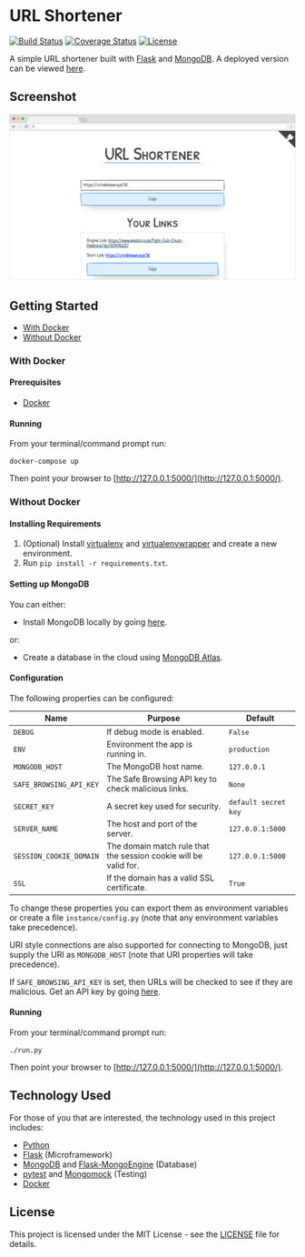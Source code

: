 # URL Shortener

[![Build Status](https://img.shields.io/github/workflow/status/vanillaSlice/the-mono/URL%20Shortener/main)](https://github.com/vanillaSlice/the-mono/actions?query=workflow%3AURL-Shortener+branch%3Amain)
[![Coverage Status](https://img.shields.io/codecov/c/gh/vanillaSlice/the-mono/main?flag=URLShortener)](https://codecov.io/gh/vanillaSlice/the-mono/tree/main/projects/URL%20Shortener)
[![License](https://img.shields.io/badge/license-MIT-green)](LICENSE)

A simple URL shortener built with [Flask](http://flask.pocoo.org/) and [MongoDB](https://www.mongodb.com/).
A deployed version can be viewed [here](https://url.mikelowe.xyz/).

## Screenshot

![Screenshot](./images/screenshot-1.png)

## Getting Started

* [With Docker](#with-docker)
* [Without Docker](#without-docker)

### With Docker

#### Prerequisites

* [Docker](https://www.docker.com/)

#### Running

From your terminal/command prompt run:

```
docker-compose up
```

Then point your browser to [http://127.0.0.1:5000/](http://127.0.0.1:5000/).

### Without Docker

#### Installing Requirements

1. (Optional) Install [virtualenv](https://pypi.org/project/virtualenv/) and
[virtualenvwrapper](https://virtualenvwrapper.readthedocs.io/en/latest/) and create a new environment.
2. Run `pip install -r requirements.txt`.

#### Setting up MongoDB

You can either:

* Install MongoDB locally by going [here](https://www.mongodb.com/download-center#community).

or:

* Create a database in the cloud using [MongoDB Atlas](https://www.mongodb.com/cloud/atlas).

#### Configuration

The following properties can be configured:

| Name                    | Purpose                                                          | Default              |
| ----------------------- | ---------------------------------------------------------------- | -------------------- |
| `DEBUG`                 | If debug mode is enabled.                                        | `False`              |
| `ENV`                   | Environment the app is running in.                               | `production`         |
| `MONGODB_HOST`          | The MongoDB host name.                                           | `127.0.0.1`          |
| `SAFE_BROWSING_API_KEY` | The Safe Browsing API key to check malicious links.              | `None`               |
| `SECRET_KEY`            | A secret key used for security.                                  | `default secret key` |
| `SERVER_NAME`           | The host and port of the server.                                 | `127.0.0.1:5000`     |
| `SESSION_COOKIE_DOMAIN` | The domain match rule that the session cookie will be valid for. | `127.0.0.1:5000`     |
| `SSL`                   | If the domain has a valid SSL certificate.                       | `True`               |

To change these properties you can export them as environment variables or create a file `instance/config.py` (note
that any environment variables take precedence).

URI style connections are also supported for connecting to MongoDB, just supply the URI as `MONGODB_HOST` (note that
URI properties will take precedence).

If `SAFE_BROWSING_API_KEY` is set, then URLs will be checked to see if they are malicious. Get an API key by going
[here](https://developers.google.com/safe-browsing/v4).

#### Running

From your terminal/command prompt run:

```
./run.py
```

Then point your browser to [http://127.0.0.1:5000/](http://127.0.0.1:5000/).

## Technology Used

For those of you that are interested, the technology used in this project includes:

* [Python](https://www.python.org/)
* [Flask](http://flask.pocoo.org/) (Microframework)
* [MongoDB](https://www.mongodb.com/) and
[Flask-MongoEngine](http://docs.mongoengine.org/projects/flask-mongoengine/en/latest/) (Database)
* [pytest](https://docs.pytest.org/en/latest/) and [Mongomock](https://github.com/mongomock/mongomock) (Testing)
* [Docker](https://www.docker.com/)

## License

This project is licensed under the MIT License - see the [LICENSE](LICENSE) file for details.
